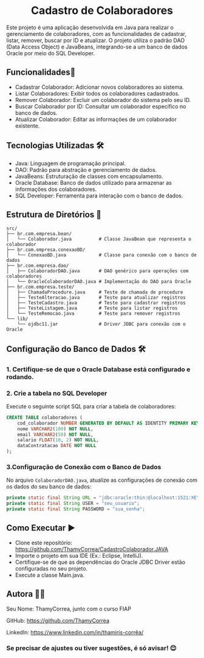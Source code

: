 <div align="center">
  <h1>Cadastro de Colaboradores</h1>
</div>



Este projeto é uma aplicação desenvolvida em Java para realizar o gerenciamento de colaboradores, com as funcionalidades de cadastrar, listar, remover, buscar por ID e atualizar. O projeto utiliza o padrão DAO (Data Access Object) e JavaBeans, integrando-se a um banco de dados Oracle por meio do SQL Developer.

## Funcionalidades🚀 
- Cadastrar Colaborador: Adicionar novos colaboradores ao sistema.
- Listar Colaboradores: Exibir todos os colaboradores cadastrados.
- Remover Colaborador: Excluir um colaborador do sistema pelo seu ID.
- Buscar Colaborador por ID: Consultar um colaborador específico no banco de dados.
- Atualizar Colaborador: Editar as informações de um colaborador existente.

## Tecnologias Utilizadas 🛠️ 
- Java: Linguagem de programação principal.
- DAO: Padrão para abstração e gerenciamento de dados.
- JavaBeans: Estruturação de classes com encapsulamento.
- Oracle Database: Banco de dados utilizado para armazenar as informações dos colaboradores.
- SQL Developer: Ferramenta para interação com o banco de dados.

## Estrutura de Diretórios 📂 

```plaintext
src/
├── br.com.empresa.bean/
│   └── Colaborador.java          # Classe JavaBean que representa o colaborador
├── br.com.empresa.conexaoBD/
│   └── ConexaoBD.java            # Classe para conexão com o banco de dados
├── br.com.empresa.dao/
│   ├── ColaboradorDAO.java       # DAO genérico para operações com colaboradores
│   └── OracleColaboradorDAO.java # Implementação do DAO para Oracle
├── br.com.empresa.teste/
│   ├── ChamadaProcedure.java     # Teste de chamada de procedure
│   ├── TesteAlteracao.java       # Teste para atualizar registros
│   ├── TesteCadastro.java        # Teste para cadastrar registros
│   ├── TesteListagem.java        # Teste para listar registros
│   └── TesteRemocao.java         # Teste para remover registros
└── lib/
    └── ojdbc11.jar               # Driver JDBC para conexão com o Oracle
````    
    
   
## Configuração do Banco de Dados 🛠️

### 1. Certifique-se de que o Oracle Database está configurado e rodando.

### 2. Crie a tabela no SQL Developer

Execute o seguinte script SQL para criar a tabela de colaboradores:

```sql
CREATE TABLE colaboradores (
    cod_colaborador NUMBER GENERATED BY DEFAULT AS IDENTITY PRIMARY KEY,
    nome VARCHAR2(100) NOT NULL,
    email VARCHAR2(50) NOT NULL,
    salario FLOAT(10, 2) NOT NULL,
    dataContratacao DATE NOT NULL
);
```
### 3.Configuração de Conexão com o Banco de Dados

No arquivo `ColaboradorDAO.java`, atualize as configurações de conexão com os dados do seu banco de dados:

```java
private static final String URL = "jdbc:oracle:thin:@localhost:1521:XE";
private static final String USER = "seu_usuario";
private static final String PASSWORD = "sua_senha";
```


## Como Executar ▶️ 

- Clone este repositório: https://github.com/ThamyCorrea/CadastroColaborador.JAVA
- Importe o projeto em sua IDE (Ex.: Eclipse, IntelliJ).
- Certifique-se de que as dependências do Oracle JDBC Driver estão configuradas no seu projeto.
- Execute a classe Main.java.

## Autora 🧑‍💻 

Seu Nome: ThamyCorrea, junto com o curso FIAP

GitHub: https://github.com/ThamyCorrea

LinkedIn: https://www.linkedin.com/in/thamiris-corrêa/

### Se precisar de ajustes ou tiver sugestões, é só avisar! 😊
